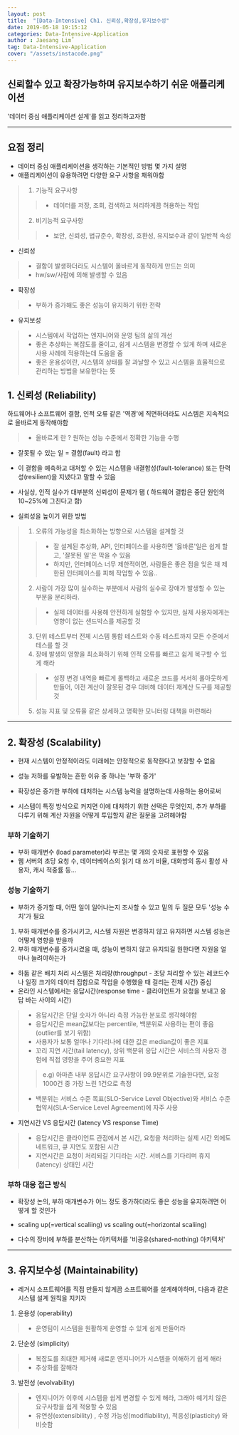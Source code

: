 ```yaml
---
layout: post
title:  "[Data-Intensive] Ch1. 신뢰성,확장성,유지보수성"
date: 2019-05-18 19:15:12
categories: Data-Intensive-Application 
author : Jaesang Lim˚
tag: Data-Intensive-Application 
cover: "/assets/instacode.png"
---
```


## 신뢰할수 있고 확장가능하며 유지보수하기 쉬운 애플리케이션
'데이터 중심 애플리케이션 설계'를 읽고 정리하고자함

---

## 요점 정리

- 데이터 중심 애플리케이션을 생각하는 기본적인 방법 몇 가지 설명
- 애플리케이션이 유용하려면 다양한 요구 사항을 채워야함
> 1. 기능적 요구사항
> > - 데이터를 저장, 조회, 검색하고 처리하게끔 허용하는 작업 
> 2. 비기능적 요구사항
> > - 보안, 신뢰성, 법규준수, 확장성, 호환성, 유지보수과 같이 일반적 속성

- 신뢰성
> - 결함이 발생하더라도 시스템이 올바르게 동작하게 만드는 의미
> - hw/sw/사람에 의해 발생할 수 있음

- 확장성
> - 부하가 증가해도 좋은 성능이 유지하기 위한 전략

- 유지보성
> - 시스템에서 작업하는 엔지니어와 운영 팀의 삶의 개선
> - 좋은 추상화는 복잡도를 줄이고, 쉽게 시스템을 변경할 수 있게 하며 새로운 사용 사례에 적용하는데 도움을 줌 
> - 좋은 운용성이란, 시스템의 상태를 잘 과날할 수 있고 시스템을 효율적으로 관리하는 방법을 보유한다는 뜻

## 1. 신뢰성 (Reliability)

하드웨어나 소프트웨어 결함, 인적 오류 같은 '역경'에 직면하더라도 시스템은 지속적으로 올바르게 동작해야함
> - 올바르게 란 ? 원하는 성능 수준에서 정확한 기능을 수행

- 잘못될 수 있는 일 = 결함(fault) 라고 함
- 이 결함을 예측하고 대처할 수 있는 시스템을 내결함성(fault-tolerance) 또는 탄력성(resilient)을 지녔다고 말할 수 있음

- 사실상, 인적 실수가 대부분의 신뢰성이 문제가 됌 ( 하드웨어 결함은 중단 원인의 10~25%에 그친다고 함)
- 실뢰성을 높이기 위한 방법
> 1. 오류의 가능성을 최소화하는 방향으로 시스템을 설계할 것
> > - 잘 설계된 추상화, API, 인터페이스를 사용하면 '옳바른'일은 쉽게 할고, '잘못된 일'은 막을 수 있음
> > - 하지만, 인터페이스 너무 제한적이면, 사람들은 좋은 점을 잊은 채 제한된 인터페이스를 피해 작업할 수 있음..
> 2. 사람이 가장 많이 실수하는 부분에서 사람의 실수로 장애가 발생할 수 있는 부분을 분리하라.
> > - 실제 데이터를 사용해 안전하게 실험할 수 있지만, 실제 사용자에게는 영향이 없는 샌드박스를 제공할 것
> 3. 단위 테스트부터 전체 시스템 통합 테스트와 수동 테스트까지 모든 수준에서 테스를 할 것 
> 4. 장애 발생의 영향을 최소화하기 위해 인적 오류를 빠르고 쉽게 복구할 수 있게 해라
> > - 설정 변경 내역을 빠르게 롤백하고 새로운 코드를 서서히 롤아웃하게 만들어, 이전 계산이 잘못된 경우 대비해 데이터 재계산 도구를 제공할 것 
> 5. 성능 지표 및 오류율 같은 상세하고 명확한 모니터링 대책을 마련해라

---

## 2. 확장성 (Scalability)

- 현재 시스템이 안정적이라도 미래에는 안정적으로 동작한다고 보장할 수 없음  
- 성능 저하를 유발하는 흔한 이유 중 하나는 '부하 증가'

- 확장성은 증가한 부하에 대처하는 시스템 능력을 설명하는데 사용하는 용어로써 
- 시스템이 특정 방식으로 커지면 이에 대처하기 위한 선택은 무엇인지, 추가 부하를 다루기 위해 계산 자원을 어떻게 투입할지 같은 질문을 고려해야함

### 부하 기술하기 
- 부하 매개변수 (load parameter)라 부르는 몇 개의 숫자로 표현할 수 있음
- 웹 서버의 초당 요청 수, 데이터베이스의 읽기 대 쓰기 비율, 대화방의 동시 활성 사용자, 캐시 적중률 등...

### 성능 기술하기
- 부하가 증가할 때, 어떤 일이 일어나는지 조사할 수 있고 밑의 두 질문 모두 '성능 수치'가 필요
1. 부하 매개변수를 증가시키고, 시스템 자원은 변경하지 않고 유지하면 시스템 성능은 어떻게 영향을 받을까
2. 부하 매개변수를 증가시켰을 때, 성능이 변하지 않고 유지되길 원한다면 자원을 얼마나 늘려야하는가

- 하둡 같은 배치 처리 시스템은 처리량(throughput - 초당 처리할 수 있는 레코드수나 일정 크기의 데이터 집합으로 작업을 수행했을 때 걸리는 전체 시간) 중심
- 온라인 시스템에서는 응답시간(response time - 클라이언트가 요청을 보내고 응답 바는 사이의 시간)
> - 응답시간은 단일 숫자가 아니라 측정 가능한 분포로 생각해야함
> - 응답시간은 mean값보다는 percentile, 백분위로 사용하는 편이 좋음(outlier를 보기 위함)
> - 사용자가 보통 얼마나 기다리나에 대한 값은 median값이 좋은 지표
> - 꼬리 지연 시간(tail latency), 상위 백분위 응답 시간은 서비스의 사용자 경험에 직접 영향을 주어 중요한 지표
> > e.g) 아마존 내부 응답시간 요구사항이 99.9분위로 기술한다면, 요청 1000건 중 가장 느린 1건으로 측정
> - 백분위는 서비스 수준 목표(SLO-Service Level Objective)와 서비스 수준 협약서(SLA-Service Level Agreement)에 자주 사용

- 지연시간 VS 응답시간 (latency VS response Time)
> - 응답시간은 클라이언트 관점에서 본 시간, 요청을 처리하는 실제 시간 외에도 네트워크, 큐 지연도 포함된 시간
> - 지연시간은 요청이 처리되길 기디라는 시간. 서비스를 기다리며 휴지(latency) 상태인 시간

### 부하 대응 접근 방식
- 확장성 논의, 부하 매개변수가 어느 정도 증가하더라도 좋은 성능을 유지하려면 어떻게 할 것인가

- scaling up(=vertical scaliing) vs scaling out(=horizontal scaliing)
- 다수의 장비에 부하를 분산하는 아키텍처를 '비공유(shared-nothing) 아키텍처'

---

## 3. 유지보수성 (Maintainability)
- 레거시 소프트웨어를 직접 만들지 않게끔 소프트웨어를 설계해야하며, 다음과 같은 시스템 설계 원칙을 지키자
1. 운용성 (operability)
> - 운영팀이 시스템을 원활하게 운영할 수 있게 쉽게 만들어라

2. 단순성 (simplicity)
> - 복잡도를 최대한 제거해 새로운 엔지니어가 시스템을 이해하기 쉽게 해라
> - 추상화를 잘해라 

3. 발전성 (evolvability)
> - 엔지니어가 이후에 시스템을 쉽게 변경할 수 있게 해라, 그래야 예기치 않은 요구사항을 쉽게 적용할 수 있음
> - 유연성(extensibility) , 수정 가능성(modifiability), 적응성(plasticity) 와 비슷함



